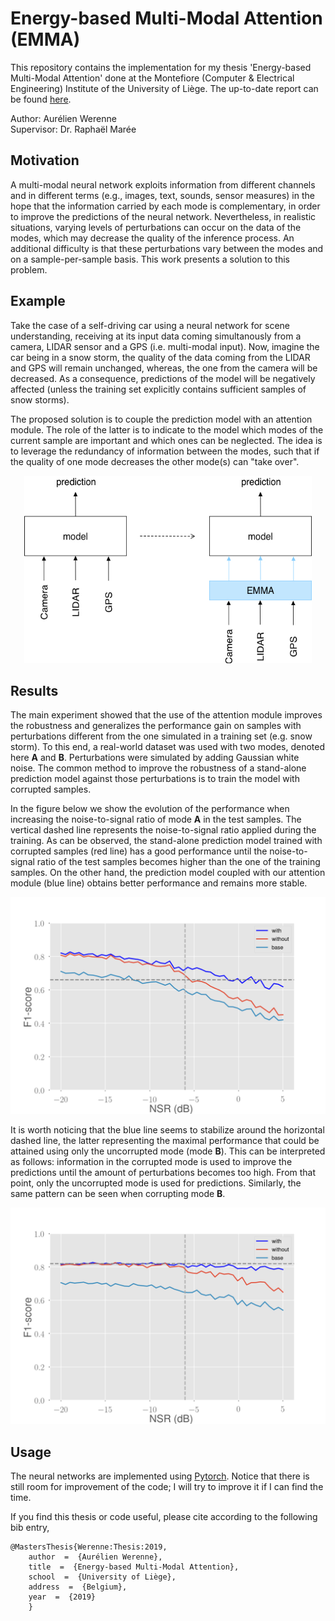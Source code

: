 # Energy-based Multi-Modal Attention (EMMA)

This repository contains the implementation for my thesis 'Energy-based Multi-Modal Attention' done at the Montefiore (Computer & Electrical Engineering) Institute of the University of Liège. The up-to-date report can be found [here](https://github.com/Werenne/energy-based-multimodal-attention/blob/master/report/main.pdf).

Author: Aurélien Werenne<br />
Supervisor: Dr. Raphaël Marée  

## Motivation

A multi-modal neural network exploits information from different channels and in different terms (e.g., images, text, sounds, sensor measures) in the hope that the information carried by each mode is complementary, in order to improve the predictions of the neural network. Nevertheless, in realistic situations, varying levels of perturbations can occur on the data of the modes, which may decrease the quality of the inference process. An additional difficulty is that these perturbations vary between the modes and on a sample-per-sample basis. This work presents a solution to this problem. 

## Example

Take the case of a self-driving car using a neural network for scene understanding, receiving at its input data coming simultanously from a camera, LIDAR sensor and a GPS (i.e. multi-modal input). Now, imagine the car being in a snow storm, the quality of the data coming from the LIDAR and GPS will remain unchanged, whereas, the one from the camera will be decreased. As a consequence, predictions of the model will be negatively affected (unless the training set explicitly contains sufficient samples of snow storms).

The proposed solution is to couple the prediction model with an attention module. The role of the latter is to indicate to the model which modes of the current sample are important and which ones can be neglected. The idea is to leverage the redundancy of information between the modes, such that if the quality of one mode decreases the other mode(s) can "take over".

<p align="center">
    <img width="460" height="300" src="slides/figs/introduction-three-modes-with-emma.jpg">
</p>

## Results

The main experiment showed that the use of the attention module improves the robustness and generalizes the performance gain on samples with perturbations different from the one simulated in a training set (e.g. snow storm). To this end, a real-world dataset was used with two modes, denoted here **A** and **B**. Perturbations were simulated by adding Gaussian white noise. The common method to improve the robustness of a stand-alone prediction model against those perturbations is to train the model with corrupted samples. 

In the figure below we show the evolution of the performance when increasing the noise-to-signal ratio of mode **A** in the test samples. The vertical dashed line represents the noise-to-signal ratio applied during the training. As can be observed, the stand-alone prediction model trained with corrupted samples (red line) has a good performance until the noise-to-signal ratio of the test samples becomes higher than the one of the training samples. On the other hand, the prediction model coupled with our attention module (blue line) obtains better performance and remains more stable.

<p align="center">
    <img width="560" src="slides/figs/noise-generalisation-ip-noisy.png">
</p>

It is worth noticing that the blue line seems to stabilize around the horizontal dashed line, the latter representing the maximal performance that could be attained using only the uncorrupted mode (mode **B**). This can be interpreted as follows: information in the corrupted mode is used to improve the predictions until the amount of perturbations becomes too high. From that point, only the uncorrupted mode is used for predictions. Similarly, the same pattern can be seen when corrupting mode **B**.

<p align="center">
    <img width="560" src="slides/figs/noise-generalisation-dm-noisy.png">
</p>

## Usage

The neural networks are implemented using [Pytorch](https://pytorch.org/). Notice that there is still room for improvement of the code; I will try to improve it if I can find the time.

If you find this thesis or code useful, please cite according to the following bib entry,
```
@MastersThesis{Werenne:Thesis:2019,
    author  =  {Aurélien Werenne},
    title  =  {Energy-based Multi-Modal Attention},
    school  =  {University of Liège},
    address  =  {Belgium},
    year  =  {2019}
    }
```


